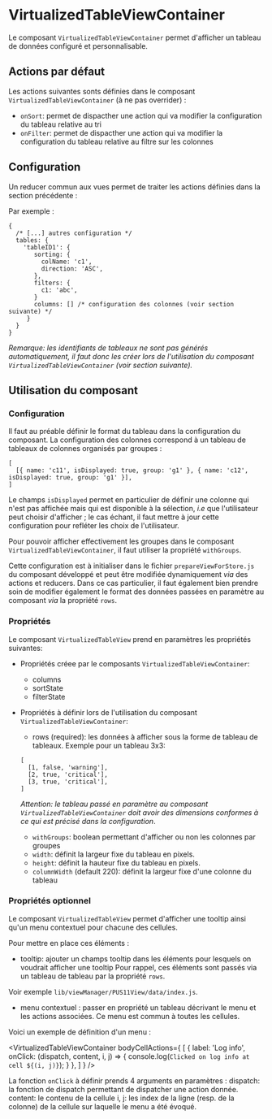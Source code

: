 
# VirtualizedTableViewContainer

Le composant `VirtualizedTableViewContainer` permet d'afficher un tableau de données configuré et personnalisable.

## Actions par défaut

Les actions suivantes sonts définies dans le composant `VirtualizedTableViewContainer` 
(à ne pas overrider) :

- `onSort`: 
permet de dispacther une action qui va modifier la configuration du tableau relative au tri
- `onFilter`: 
permet de dispacther une action qui va modifier la configuration du tableau relative au filtre sur les colonnes

## Configuration

Un reducer commun aux vues permet de traiter les actions définies dans la section précédente :

Par exemple :

```
{
  /* [...] autres configuration */
  tables: {
    'tableID1': {
       sorting: {
         colName: 'c1',
         direction: 'ASC',
       },
       filters: {
         c1: 'abc',
       }
       columns: [] /* configuration des colonnes (voir section suivante) */
     }
  }
}
```

_Remarque: les identifiants de tableaux ne sont pas générés automatiquement, il faut donc les créer
lors de l'utilisation du composant `VirtualizedTableViewContainer` (voir section suivante)._

## Utilisation du composant

### Configuration

Il faut au préable définir le format du tableau dans la configuration du composant. 
La configuration des colonnes correspond à un tableau de tableaux de colonnes organisés par groupes :

```
[
  [{ name: 'c11', isDisplayed: true, group: 'g1' }, { name: 'c12', isDisplayed: true, group: 'g1' }],
]
```

Le champs `isDisplayed` permet en particulier de définir une colonne qui n'est pas affichée mais
qui est disponible à la sélection, _i.e_ que l'utilisateur peut choisir d'afficher ; le cas échant,
il faut mettre à jour cette configuration pour refléter les choix de l'utilisateur.

Pour pouvoir afficher effectivement les groupes dans le composant `VirtualizedTableViewContainer`,
il faut utiliser la propriété `withGroups`.

Cette configuration est à initialiser dans le fichier `prepareViewForStore.js` du composant développé
et peut être modifiée dynamiquement _via_ des actions et reducers. Dans ce cas particulier,
il faut également bien prendre soin de modifier également le format des données passées en paramètre
au composant _via_ la propriété `rows`.

### Propriétés
Le composant `VirtualizedTableView` prend en paramètres les propriétés suivantes:

- Propriétés créee par le composants `VirtualizedTableViewContainer`:
  - columns
  - sortState
  - filterState
  
- Propriétés à définir lors de l'utilisation du composant `VirtualizedTableViewContainer`:
  - rows (required): les données à afficher sous la forme de tableau de tableaux.
  Exemple pour un tableau 3x3:
  ```
  [
  	[1, false, 'warning'],
  	[2, true, 'critical'],
  	[3, true, 'critical'],
  ]
  ```
  _Attention: le tableau passé en paramètre au composant `VirtualizedTableViewContainer` doit avoir 
  des dimensions conformes à ce qui est précisé dans la configuration_.
  - `withGroups`: boolean permettant d'afficher ou non les colonnes par groupes
  - `width`: définit la largeur fixe du tableau en pixels.
  - `height`: définit la hauteur fixe du tableau en pixels.
  - `columnWidth` (default 220): définit la largeur fixe d'une colonne du tableau
  
  
### Propriétés optionnel

Le composant `VirtualizedTableView` permet d'afficher une tooltip ainsi qu'un menu contextuel pour
chacune des cellules.

Pour mettre en place ces éléments :

- tooltip: ajouter un champs tooltip dans les éléments pour lesquels on voudrait afficher une tooltip
Pour rappel, ces éléments sont passés via un tableau de tableau par la propriété `rows`.

Voir exemple `lib/viewManager/PUS11View/data/index.js`.

- menu contextuel : passer en propriété un tableau décrivant le menu et les actions associées.
Ce menu est commun à toutes les cellules.

Voici un exemple de définition d'un menu :

<VirtualizedTableViewContainer
  bodyCellActions={
    [
      {
        label: 'Log info',
        onClick: (dispatch, content, i, j) => { 
        console.log(`Clicked on log info at cell ${(i, j)}`); 
        }
      },
    ]
  }
/>

La fonction `onClick` à définir prends 4 arguments en paramètres :
dispatch: la fonction de dispatch permettant de dispatcher une action donnée.
content: le contenu de la cellule
i, j: les index de la ligne (resp. de la colonne) de la cellule sur laquelle le menu a été évoqué.



  
  
  
